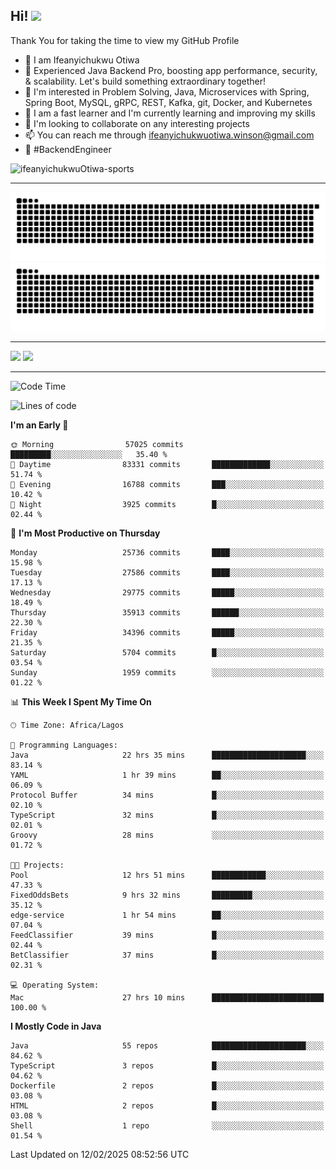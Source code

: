 <!-- BLOG-POST-LIST:START --><!-- BLOG-POST-LIST:END -->

## Hi! <img src="https://media.giphy.com/media/hvRJCLFzcasrR4ia7z/giphy.gif" width="4%"> 

Thank You for taking the time to view my GitHub Profile

- 👋 I am Ifeanyichukwu Otiwa
- 🚀 Experienced Java Backend Pro, boosting app performance, security, & scalability. Let's build something extraordinary together!
- 👀 I'm interested in Problem Solving, Java, Microservices with Spring, Spring Boot, MySQL, gRPC, REST, Kafka, git, Docker, and Kubernetes
- 🌱 I am a fast learner and I'm currently learning and improving my skills
- 💞️ I'm looking to collaborate on any interesting projects
- 📫 You can reach me through ifeanyichukwuotiwa.winson@gmail.com
- 🚀 #BackendEngineer

<p align="left" marginTop="10px"> <img src="https://komarev.com/ghpvc/?username=ifeanyichukwuOtiwa-sports&label=Profile%20views&color=0e75b6&style=for-the-badge" alt="ifeanyichukwuOtiwa-sports" /> </p>

***

<!--🐍📈SNAKEGRAPH / 🌐WEBSITE: https://github.com/Platane/snk -->
![github contribution grid snake animation](https://raw.githubusercontent.com/ifeanyichukwuOtiwa-sports/ifeanyichukwuOtiwa-sports/output/github-contribution-grid-snake-dark.svg#gh-dark-mode-only)![github contribution grid snake animation](https://raw.githubusercontent.com/ifeanyichukwuOtiwa-sports/ifeanyichukwuOtiwa-sports/output/github-contribution-grid-snake.svg#gh-light-mode-only)

***

<p float="left">
  <img float="left" src="https://github-readme-stats.vercel.app/api?username=ifeanyichukwuOtiwa-sports&count_private=true&include_all_commits=true&theme=react&show_icons=true" />
  <img float="right" src="https://github-readme-stats.vercel.app/api/top-langs/?username=ifeanyichukwuOtiwa-sports&layout=compact&show_icons=true&theme=react" /> 
</p>

***



<!--START_SECTION:waka-->
![Code Time](http://img.shields.io/badge/Code%20Time-3%2C454%20hrs%2030%20mins-blue)

![Lines of code](https://img.shields.io/badge/From%20Hello%20World%20I%27ve%20Written-40.5%20million%20lines%20of%20code-blue)

**I'm an Early 🐤** 

```text
🌞 Morning                57025 commits       █████████░░░░░░░░░░░░░░░░   35.40 % 
🌆 Daytime                83331 commits       █████████████░░░░░░░░░░░░   51.74 % 
🌃 Evening                16788 commits       ███░░░░░░░░░░░░░░░░░░░░░░   10.42 % 
🌙 Night                  3925 commits        █░░░░░░░░░░░░░░░░░░░░░░░░   02.44 % 
```
📅 **I'm Most Productive on Thursday** 

```text
Monday                   25736 commits       ████░░░░░░░░░░░░░░░░░░░░░   15.98 % 
Tuesday                  27586 commits       ████░░░░░░░░░░░░░░░░░░░░░   17.13 % 
Wednesday                29775 commits       █████░░░░░░░░░░░░░░░░░░░░   18.49 % 
Thursday                 35913 commits       ██████░░░░░░░░░░░░░░░░░░░   22.30 % 
Friday                   34396 commits       █████░░░░░░░░░░░░░░░░░░░░   21.35 % 
Saturday                 5704 commits        █░░░░░░░░░░░░░░░░░░░░░░░░   03.54 % 
Sunday                   1959 commits        ░░░░░░░░░░░░░░░░░░░░░░░░░   01.22 % 
```


📊 **This Week I Spent My Time On** 

```text
🕑︎ Time Zone: Africa/Lagos

💬 Programming Languages: 
Java                     22 hrs 35 mins      █████████████████████░░░░   83.14 % 
YAML                     1 hr 39 mins        ██░░░░░░░░░░░░░░░░░░░░░░░   06.09 % 
Protocol Buffer          34 mins             █░░░░░░░░░░░░░░░░░░░░░░░░   02.10 % 
TypeScript               32 mins             █░░░░░░░░░░░░░░░░░░░░░░░░   02.01 % 
Groovy                   28 mins             ░░░░░░░░░░░░░░░░░░░░░░░░░   01.72 % 

🐱‍💻 Projects: 
Pool                     12 hrs 51 mins      ████████████░░░░░░░░░░░░░   47.33 % 
FixedOddsBets            9 hrs 32 mins       █████████░░░░░░░░░░░░░░░░   35.12 % 
edge-service             1 hr 54 mins        ██░░░░░░░░░░░░░░░░░░░░░░░   07.04 % 
FeedClassifier           39 mins             █░░░░░░░░░░░░░░░░░░░░░░░░   02.44 % 
BetClassifier            37 mins             █░░░░░░░░░░░░░░░░░░░░░░░░   02.31 % 

💻 Operating System: 
Mac                      27 hrs 10 mins      █████████████████████████   100.00 % 
```

**I Mostly Code in Java** 

```text
Java                     55 repos            █████████████████████░░░░   84.62 % 
TypeScript               3 repos             █░░░░░░░░░░░░░░░░░░░░░░░░   04.62 % 
Dockerfile               2 repos             █░░░░░░░░░░░░░░░░░░░░░░░░   03.08 % 
HTML                     2 repos             █░░░░░░░░░░░░░░░░░░░░░░░░   03.08 % 
Shell                    1 repo              ░░░░░░░░░░░░░░░░░░░░░░░░░   01.54 % 
```




 Last Updated on 12/02/2025 08:52:56 UTC
<!--END_SECTION:waka-->

<!--
<p align="center">
![trophy](https://github-profile-trophy.vercel.app/?username=ifeanyichukwuOtiwa-sports&theme=onedark) (https://github.com/ryo-ma/github-profile-trophy)
</p>
-->

<!---
ifeanyi-otiwa/ifeanyi-otiwa is a ✨ special ✨ repository because its `README.md` (this file) appears on your GitHub profile.
You can click the Preview link to take a look at your changes.
--->
